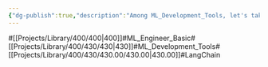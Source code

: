 ```yaml
---
{"dg-publish":true,"description":"Among ML_Development_Tools, let's take a look at the Langchain framework, which is famous for having multiple solutions available in one framework. It's popular and well known, but personally not enough for production level.","permalink":"/projects/library/400/430/430-00/430-00/","dgPassFrontmatter":true,"noteIcon":"0","created":"2024-02-28T15:40:50.485+09:00","updated":"2024-06-20T03:02:44.111+09:00"}
---
```


#[[Projects/Library/400/400\|400]]#ML_Engineer_Basic#[[Projects/Library/400/430/430\|430]]#ML_Development_Tools#[[Projects/Library/400/430/430.00/430.00\|430.00]]#LangChain

